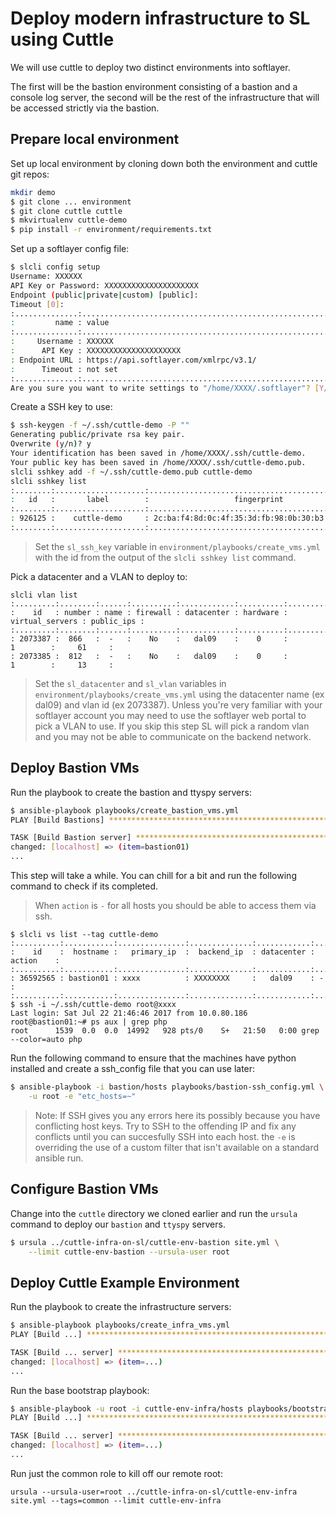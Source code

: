 # Deploy modern infrastructure to SL using Cuttle

We will use cuttle to deploy two distinct environments into softlayer.  

The first will be the bastion environment consisting of a bastion and a console log server,
the second will be the rest of the infrastructure that will be accessed strictly via the bastion.


## Prepare local environment

Set up local environment by cloning down both the environment and cuttle git repos:

```bash
mkdir demo
$ git clone ... environment
$ git clone cuttle cuttle
$ mkvirtualenv cuttle-demo
$ pip install -r environment/requirements.txt
```

Set up a softlayer config file:

```bash
$ slcli config setup
Username: XXXXXX
API Key or Password: XXXXXXXXXXXXXXXXXXXXX
Endpoint (public|private|custom) [public]:
Timeout [0]:
:..............:..................................................................:
:         name : value                                                            :
:..............:..................................................................:
:     Username : XXXXXX                                                           :
:      API Key : XXXXXXXXXXXXXXXXXXXXX                                            :
: Endpoint URL : https://api.softlayer.com/xmlrpc/v3.1/                           :
:      Timeout : not set                                                          :
:..............:..................................................................:
Are you sure you want to write settings to "/home/XXXX/.softlayer"? [Y/n]: Y
```

Create a SSH key to use:

```bash
$ ssh-keygen -f ~/.ssh/cuttle-demo -P ""
Generating public/private rsa key pair.
Overwrite (y/n)? y
Your identification has been saved in /home/XXXX/.ssh/cuttle-demo.
Your public key has been saved in /home/XXXX/.ssh/cuttle-demo.pub.
slcli sshkey add -f ~/.ssh/cuttle-demo.pub cuttle-demo
slcli sshkey list                                     
:........:....................:.................................................:.......:
:   id   :       label        :                   fingerprint                   : notes :
:........:....................:.................................................:.......:
: 926125 :    cuttle-demo     : 2c:ba:f4:8d:0c:4f:35:3d:fb:98:0b:30:b3:2e:a4:09 :   -   :
:........:....................:.................................................:.......:
```

> Set the `sl_ssh_key` variable in `environment/playbooks/create_vms.yml` with the id
  from the output of the `slcli sshkey list` command.

Pick a datacenter and a VLAN to deploy to:

```
slcli vlan list
:.........:........:......:..........:............:..........:.................:............:
:    id   : number : name : firewall : datacenter : hardware : virtual_servers : public_ips :
:.........:........:......:..........:............:..........:.................:............:
: 2073387 :  866   :  -   :    No    :   dal09    :    0     :        1        :     61     :
: 2073385 :  812   :  -   :    No    :   dal09    :    0     :        1        :     13     :
```

> Set the `sl_datacenter` and `sl_vlan` variables in `environment/playbooks/create_vms.yml`
  using the datacenter name (ex dal09) and vlan id (ex 2073387). Unless you're very familiar
  with your softlayer account you may need to use the softlayer
  web portal to pick a VLAN to use.  If you skip this step SL will pick a random vlan and you
  may not be able to communicate on the backend network.

## Deploy Bastion VMs

Run the playbook to create the bastion and ttyspy servers:


```bash
$ ansible-playbook playbooks/create_bastion_vms.yml
PLAY [Build Bastions] ******************************************************************************************************************************************************************************************

TASK [Build Bastion server] ************************************************************************************************************************************************************************************
changed: [localhost] => (item=bastion01)
...
```

This step will take a while.  You can chill for a bit and run the following command
to check if its completed.

> When `action` is `-` for all hosts you should be able to access them via ssh.

```
$ slcli vs list --tag cuttle-demo
:..........:...........:...............:..............:............:..............:
:    id    :  hostname :   primary_ip  :  backend_ip  : datacenter :    action    :
:..........:...........:...............:..............:............:..............:
: 36592565 : bastion01 : xxxx          : XXXXXXXX     :   dal09    : -            :
:..........:...........:...............:..............:............:..............:
$ ssh -i ~/.ssh/cuttle-demo root@xxxx
Last login: Sat Jul 22 21:46:46 2017 from 10.0.80.186
root@bastion01:~# ps aux | grep php
root      1539  0.0  0.0  14992   928 pts/0    S+   21:50   0:00 grep --color=auto php

```

Run the following command to ensure that the machines have python installed
and create a ssh_config file that you can use later:

```bash
$ ansible-playbook -i bastion/hosts playbooks/bastion-ssh_config.yml \
    -u root -e "etc_hosts=~"
```

> Note: If SSH gives you any errors here its possibly because you have conflicting host keys.
  Try to SSH to the offending IP and fix any conflicts until you can succesfully SSH into
  each host. the `-e` is overriding the use of a custom filter that isn't available on
  a standard ansible run.


## Configure Bastion VMs

Change into the `cuttle` directory we cloned earlier and run the `ursula`
command to deploy our `bastion` and `ttyspy` servers.

```bash
$ ursula ../cuttle-infra-on-sl/cuttle-env-bastion site.yml \
    --limit cuttle-env-bastion --ursula-user root
```

## Deploy Cuttle Example Environment

Run the playbook to create the infrastructure servers:


```bash
$ ansible-playbook playbooks/create_infra_vms.yml
PLAY [Build ...] ******************************************************************************************************************************************************************************************

TASK [Build ... server] ************************************************************************************************************************************************************************************
changed: [localhost] => (item=...)
...
```

Run the base bootstrap playbook:

```bash
$ ansible-playbook -u root -i cuttle-env-infra/hosts playbooks/bootstrap-infra.yml -e "bastion=xxxxx"
PLAY [Build ...] ******************************************************************************************************************************************************************************************

TASK [Build ... server] ************************************************************************************************************************************************************************************
changed: [localhost] => (item=...)
...
```

Run just the common role to kill off our remote root:

```
ursula --ursula-user=root ../cuttle-infra-on-sl/cuttle-env-infra site.yml --tags=common --limit cuttle-env-infra
```
